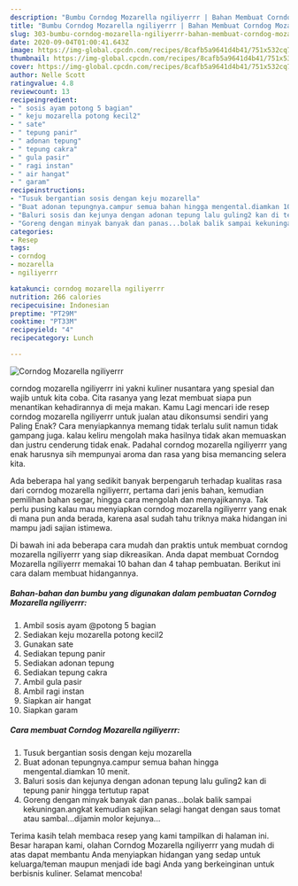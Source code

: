 ```yaml
---
description: "Bumbu Corndog Mozarella ngiliyerrr | Bahan Membuat Corndog Mozarella ngiliyerrr Yang Enak Banget"
title: "Bumbu Corndog Mozarella ngiliyerrr | Bahan Membuat Corndog Mozarella ngiliyerrr Yang Enak Banget"
slug: 303-bumbu-corndog-mozarella-ngiliyerrr-bahan-membuat-corndog-mozarella-ngiliyerrr-yang-enak-banget
date: 2020-09-04T01:00:41.643Z
image: https://img-global.cpcdn.com/recipes/8cafb5a9641d4b41/751x532cq70/corndog-mozarella-ngiliyerrr-foto-resep-utama.jpg
thumbnail: https://img-global.cpcdn.com/recipes/8cafb5a9641d4b41/751x532cq70/corndog-mozarella-ngiliyerrr-foto-resep-utama.jpg
cover: https://img-global.cpcdn.com/recipes/8cafb5a9641d4b41/751x532cq70/corndog-mozarella-ngiliyerrr-foto-resep-utama.jpg
author: Nelle Scott
ratingvalue: 4.8
reviewcount: 13
recipeingredient:
- " sosis ayam potong 5 bagian"
- " keju mozarella potong kecil2"
- " sate"
- " tepung panir"
- " adonan tepung"
- " tepung cakra"
- " gula pasir"
- " ragi instan"
- " air hangat"
- " garam"
recipeinstructions:
- "Tusuk bergantian sosis dengan keju mozarella"
- "Buat adonan tepungnya.campur semua bahan hingga mengental.diamkan 10 menit."
- "Baluri sosis dan kejunya dengan adonan tepung lalu guling2 kan di tepung panir hingga tertutup rapat"
- "Goreng dengan minyak banyak dan panas...bolak balik sampai kekuningan.angkat kemudian sajikan selagi hangat dengan saus tomat atau sambal...dijamin molor kejunya..."
categories:
- Resep
tags:
- corndog
- mozarella
- ngiliyerrr

katakunci: corndog mozarella ngiliyerrr 
nutrition: 266 calories
recipecuisine: Indonesian
preptime: "PT29M"
cooktime: "PT33M"
recipeyield: "4"
recipecategory: Lunch

---
```



![Corndog Mozarella ngiliyerrr](https://img-global.cpcdn.com/recipes/8cafb5a9641d4b41/751x532cq70/corndog-mozarella-ngiliyerrr-foto-resep-utama.jpg)


corndog mozarella ngiliyerrr ini yakni kuliner nusantara yang spesial dan wajib untuk kita coba. Cita rasanya yang lezat membuat siapa pun menantikan kehadirannya di meja makan.
Kamu Lagi mencari ide resep corndog mozarella ngiliyerrr untuk jualan atau dikonsumsi sendiri yang Paling Enak? Cara menyiapkannya memang tidak terlalu sulit namun tidak gampang juga. kalau keliru mengolah maka hasilnya tidak akan memuaskan dan justru cenderung tidak enak. Padahal corndog mozarella ngiliyerrr yang enak harusnya sih mempunyai aroma dan rasa yang bisa memancing selera kita.

Ada beberapa hal yang sedikit banyak berpengaruh terhadap kualitas rasa dari corndog mozarella ngiliyerrr, pertama dari jenis bahan, kemudian pemilihan bahan segar, hingga cara mengolah dan menyajikannya. Tak perlu pusing kalau mau menyiapkan corndog mozarella ngiliyerrr yang enak di mana pun anda berada, karena asal sudah tahu triknya maka hidangan ini mampu jadi sajian istimewa.




Di bawah ini ada beberapa cara mudah dan praktis untuk membuat corndog mozarella ngiliyerrr yang siap dikreasikan. Anda dapat membuat Corndog Mozarella ngiliyerrr memakai 10 bahan dan 4 tahap pembuatan. Berikut ini cara dalam membuat hidangannya.

<!--inarticleads1-->

##### Bahan-bahan dan bumbu yang digunakan dalam pembuatan Corndog Mozarella ngiliyerrr:

1. Ambil  sosis ayam @potong 5 bagian
1. Sediakan  keju mozarella potong kecil2
1. Gunakan  sate
1. Sediakan  tepung panir
1. Sediakan  adonan tepung
1. Sediakan  tepung cakra
1. Ambil  gula pasir
1. Ambil  ragi instan
1. Siapkan  air hangat
1. Siapkan  garam




<!--inarticleads2-->

##### Cara membuat Corndog Mozarella ngiliyerrr:

1. Tusuk bergantian sosis dengan keju mozarella
1. Buat adonan tepungnya.campur semua bahan hingga mengental.diamkan 10 menit.
1. Baluri sosis dan kejunya dengan adonan tepung lalu guling2 kan di tepung panir hingga tertutup rapat
1. Goreng dengan minyak banyak dan panas...bolak balik sampai kekuningan.angkat kemudian sajikan selagi hangat dengan saus tomat atau sambal...dijamin molor kejunya...




Terima kasih telah membaca resep yang kami tampilkan di halaman ini. Besar harapan kami, olahan Corndog Mozarella ngiliyerrr yang mudah di atas dapat membantu Anda menyiapkan hidangan yang sedap untuk keluarga/teman maupun menjadi ide bagi Anda yang berkeinginan untuk berbisnis kuliner. Selamat mencoba!
